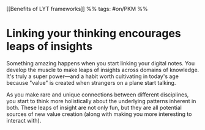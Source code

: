 [[Benefits of LYT frameworks]] %% tags: #on/PKM %%
# Linking your thinking encourages leaps of insights
Something amazing happens when you start linking your digital notes. You develop the muscle to make leaps of insights across domains of knowledge. It's truly a super power—and a habit worth cultivating in today's age because "value" is created when strangers on a plane start talking. 

As you make rare and unique connections between different disciplines, you start to think more holistically about the underlying patterns inherent in both. These leaps of insight are not only fun, but they are all potential sources of new value creation (along with making you more interesting to interact with).